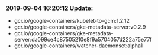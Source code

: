 ### 2019-09-04 16:20:12 Update:

- gcr.io/google-containers/kubelet-to-gcm:1.2.12
- gcr.io/google-containers/gke-metadata-server:v0.2.9
- gcr.io/google-containers/gke-metadata-server:da099ce4c87505210e8f9a5704057d222a75e77f
- gcr.io/google-containers/watcher-daemonset:alpha1
